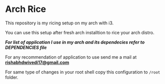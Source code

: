 # Arch Rice
This repository is my ricing setup on my arch with i3.

You can use this setup after fresh arch installtion to rice your arch distro.

***For list of application I use in my arch and its dependecies refer to DEPENDENCIES file***

For any recommendation of application to use send me a mail at **rishabhdwivedi17@gmail.com**

For same type of changes in your root shell copy this configuration to `/root` folder.
